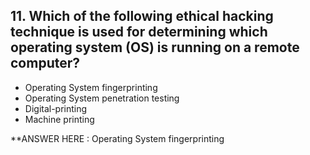 ## 11. Which of the following ethical hacking technique is used for determining which operating system (OS) is running on a remote computer?

- Operating System fingerprinting
- Operating System penetration testing
- Digital-printing
- Machine printing

**ANSWER HERE : Operating System fingerprinting
